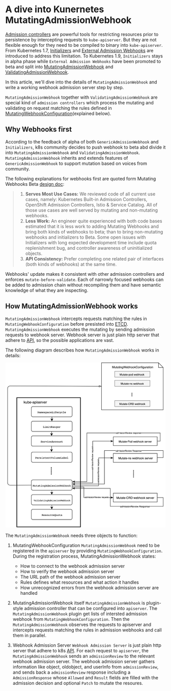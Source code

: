 # A dive into Kunernetes MutatingAdmissionWebhook

[Admission controllers](https://kubernetes.io/docs/admin/admission-controllers/) are powerful tools for restricting resources prior to persistence by intercepting requests to `kube-apiserver`. 
But they are not flexible enough for they need to be compiled to binary into `kube-apiserver`. From Kubernetes 1.7, [Initializers](https://v1-8.docs.kubernetes.io/docs/admin/extensible-admission-controllers/#initializers) and [External Admission Webhooks](https://v1-8.docs.kubernetes.io/docs/admin/extensible-admission-controllers/#external-admission-webhooks) are introduced to address this limitation. To Kubernetes 1.9, `Initializers` stays in alpha phase while `External Admission Webhooks` have been promoted to beta and split into [MutatingAdmissionWebhook](https://kubernetes.io/docs/admin/admission-controllers/#mutatingadmissionwebhook-beta-in-19) and [ValidatingAdmissionWebhook](https://kubernetes.io/docs/admin/admission-controllers/#validatingadmissionwebhook-alpha-in-18-beta-in-19).

In this article, we'll dive into the details of `MutatingAdmissionWebhook` and write a working webhook admission server step by step.


`MutatingAdmissionWebhook` together with `ValidatingAdmissionWebhook` are special kind of `admission controllers` which process the mutating and validating on request matching the rules defined in [MutatingWebhookConfiguration](https://kubernetes.io/docs/reference/generated/kubernetes-api/v1.9/#mutatingwebhookconfiguration-v1beta1-admissionregistration)(explained below).

## Why Webhooks first

According to the feedback of alpha of both `GenericAdmissionWebhook` and `Initializers`, k8s community decides to push webhook to beta abd divide it into `MutatingAdmissionWebhook` and `ValidatingAdmissionWebhook`. `MutatingAdmissionWebhook` inherits and extends features of `GenericAdmissionWebhook` to support mutation based on voices from community.

The following explanations for webhooks first are quoted form Mutating Webhooks Beta [design doc](https://docs.google.com/document/d/1c4kdkY3ha9rm0OIRbGleCeaHknZ-NR1nNtDp-i8eH8E/view#):

> 1. **Serves Most Use Cases:** We reviewed code of all current use cases, namely: Kubernetes Built-in Admission Controllers, OpenShift Admission Controllers, Istio & Service Catalog. All of those use cases are well served by mutating and non-mutating webhooks.
> 2. **Less Work:** An engineer quite experienced with both code bases estimated that it is less work to adding Mutating Webhooks and bring both kinds of webhooks to beta; than to bring non-mutating webhooks and initializers to Beta. Some open issues with Initializers with long expected development time include quota replenishment bug, and controller awareness of uninitialized objects.
> 3. **API Consistency:** Prefer completing one related pair of interfaces (both kinds of webhooks) at the same time.

Webhooks' update makes it consistent with other admission controllers and enforces `mutate-before-validate`. Each of narrowly focused webhooks can be added to admission chain without recompiling them and have semantic knowledge of what they are inspecting.

## How MutatingAdmissionWebhook works

`MutatingAdmissionWebhook` intercepts requests matching the rules in `MutatingWebhookConfiguration` before presisted into [ETCD](https://github.com/coreos/etcd). `MutatingAdmissionWebhook` executes the mutating by sending admission requests to webhook server. Webhook server is just plain http server that adhere to [API](https://github.com/kubernetes/kubernetes/blob/v1.9.0/pkg/apis/admission/types.go), so the possible applications are vast.

The following diagram describes how `MutatingAdmissionWebhook` works in details:

![](./mutating-admission-webhook.jpg)

The `MutatingAdmissionWebhook` needs three objects to function:

1. MutatingWebhookConfiguration
   `MutatingAdmissionWebhook` need to be registered in the `apiserver` by providing `MutatingWebhookConfiguration`. During the registration process, MutatingAdmissionWebhook states:
   - How to connect to the webhook admission server
   - How to verify the webhook admission server
   - The URL path of the webhook admission server
   - Rules defines what resources and what action it handles
   - How unrecognized errors from the webhook admission server are handled

2. MutatingAdmissionWebhook itself
   `MutatingAdmissionWebhook` is plugin-style admission controller that can be configured into `apiserver`. The `MutatingAdmissionWebhook` plugin get lists of intersted admission webhook from `MutatingWebhookConfiguration`. Then the `MutatingAdmissionWebhook` observes the requests to apiserver and intercepts requests matching the rules in admission webhooks and call them in parallel.

3. Webhook Admission Server
   `Webhook Admission Server` is just plain http server that adhere to k8s [API](https://github.com/kubernetes/kubernetes/blob/v1.9.0/pkg/apis/admission/types.go). 
   For each request to `apiserver`, the `MutatingAdmissionWebhook` sends an `admissionReview` to the relevant webhook admission server. The webhook admission server gathers information like object, oldobject, and userInfo from `admissionReview`, and sends back a `admissionReview` response including a `AdmissionResponse` whose `Allowed` and `Result` fields are filled with the admission decision and optional `Patch` to mutate the resoures.
   